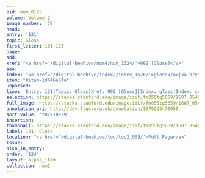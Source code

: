 ```yaml
---
pid: num_0125
volume: Volume 2
image_number: '79'
head:
entry: '121'
topic: Gloss
first_letter: 101-125
page:
add:
xref: "<a href='/digital-beehive/num4/num_1324/'>992 [Gloss]</a>"
see:
index: "<a href='/digital-beehive/index2/index_1626/'>gloss</a>|<a href='/digital-beehive/index1/index_0739/'>com[m]entary</a>"
item: "#item-1d646e6fa"
unparsed:
line: 'Entry: 121|Topic: Gloss|Xref: 992 [Gloss]|Index: gloss|Index: com[m]entary|#item-1d646e6fa'
selection: https://stacks.stanford.edu/image/iiif/fm855tg5659/1607_0546/253,229,3088,661/full/0/default.jpg
full_image: https://stacks.stanford.edu/image/iiif/fm855tg5659/1607_0546/full/full/0/default.jpg
annotation_uri: http://dev.llgc.org.uk/annotation/1570223470050
sort_value: '207910229'
insertion:
thumbnail: https://stacks.stanford.edu/image/iiif/fm855tg5659/1607_0546/253,229,600,180/250,/0/default.jpg
label: 121. Gloss
location: "<a href='/digital-beehive/toc/toc2_069/'>Full Page</a>"
issue:
also_in_entry:
order: '124'
layout: alpha_item
collection: num1
---
```

